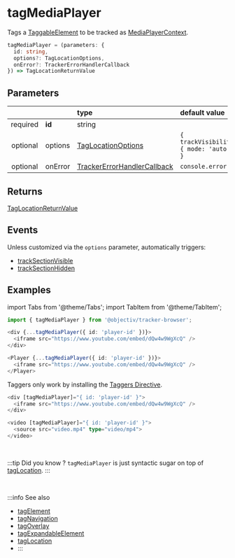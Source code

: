 # tagMediaPlayer

Tags a [TaggableElement](/tracking/api-reference/definitions/TaggableElement.md) to be tracked as [MediaPlayerContext](/taxonomy/reference/location-contexts/MediaPlayerContext.md).

```typescript
tagMediaPlayer = (parameters: {
  id: string,
  options?: TagLocationOptions,
  onError?: TrackerErrorHandlerCallback
}) => TagLocationReturnValue
```

## Parameters
|          |         | type                                                                                               | default value
| :-:      | :--     | :--                                                                                                | :--           
| required | **id**  | string                                                                                             |
| optional | options | [TagLocationOptions](/tracking/api-reference/definitions/TagLocationOptions.md)                    | `{ trackVisibility: { mode: 'auto' } }`
| optional | onError | [TrackerErrorHandlerCallback](/tracking/api-reference/definitions/TrackerErrorHandlerCallback.md) | `console.error`

## Returns
[TagLocationReturnValue](/tracking/api-reference/definitions/TagLocationReturnValue.md)

## Events
Unless customized via the `options` parameter, automatically triggers:

- [trackSectionVisible](/tracking/api-reference/eventTrackers/trackSectionVisible.md)
- [trackSectionHidden](/tracking/api-reference/eventTrackers/trackSectionHidden.md)

## Examples

import Tabs from '@theme/Tabs';
import TabItem from '@theme/TabItem';

<Tabs>
  <TabItem value="react" label="React" default>

```typescript jsx
import { tagMediaPlayer } from '@objectiv/tracker-browser';
```

```typescript jsx
<div {...tagMediaPlayer({ id: 'player-id' })}>
  <iframe src="https://www.youtube.com/embed/dQw4w9WgXcQ" />  
</div>
```

```typescript jsx
<Player {...tagMediaPlayer({ id: 'player-id' })}>
  <iframe src="https://www.youtube.com/embed/dQw4w9WgXcQ" />
</Player>
```

  </TabItem>
  <TabItem value="angular" label="Angular">

Taggers only work by installing the [Taggers Directive](/tracking/how-to-guides/angular/getting-started.md#optional---configure-taggers-directive).

```typescript jsx
<div [tagMediaPlayer]="{ id: 'player-id' }">
  <iframe src="https://www.youtube.com/embed/dQw4w9WgXcQ" />  
</div>
```

```typescript jsx
<video [tagMediaPlayer]="{ id: 'player-id' }">
  <source src="video.mp4" type="video/mp4">
</video>
```

  </TabItem>
</Tabs>

<br />

:::tip Did you know ?
`tagMediaPlayer` is just syntactic sugar on top of [tagLocation](/tracking/api-reference/locationTaggers/tagLocation.md).
:::

<br />


:::info See also
- [tagElement](/tracking/api-reference/locationTaggers/tagElement.md)
- [tagNavigation](/tracking/api-reference/locationTaggers/tagNavigation.md)
- [tagOverlay](/tracking/api-reference/locationTaggers/tagOverlay.md)
- [tagExpandableElement](/tracking/api-reference/locationTaggers/tagExpandableElement.md)
- [tagLocation](/tracking/api-reference/locationTaggers/tagLocation.md)
- :::
